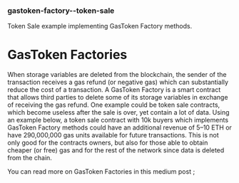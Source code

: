 ### gastoken-factory--token-sale
Token Sale example implementing GasToken Factory methods.

# GasToken Factories
When storage variables are deleted from the blockchain, the sender of the transaction receives a gas refund (or negative gas) which can substantially reduce the cost of a transaction. A GasToken Factory is a smart contract that allows third parties to delete some of its storage variables in exchange of receiving the gas refund. One example could be token sale contracts, which become useless after the sale is over, yet contain a lot of data. Using an example below, a token sale contract with 10k buyers which implements GasToken Factory methods could have an additional revenue of 5–10 ETH or have 290,000,000 gas units available for future transactions. This is not only good for the contracts owners, but also for those able to obtain cheaper (or free) gas and for the rest of the network since data is deleted from the chain.

You can read more on GasToken Factories in this medium post ; 
